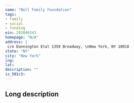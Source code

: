 ```yaml
---
name: "Bell Family Foundation"
tags:
- family
- social
- funding
ein: 202046343
homepage: "N/A"
address: |
 c/o Dunnington Etal 1359 Broadway, \nNew York, NY 10018
state: "NY"
city: "New York"
lng: 
lat: 
description: ""
is_501c3: 
---
```


## Long description


